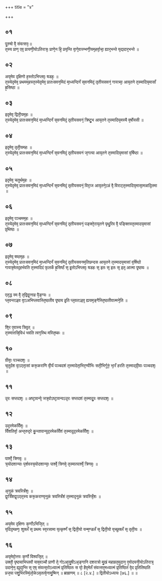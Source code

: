 +++
title = "४"

+++
## ०१
पु᳘रुषो वै᳘ संवत्सरः᳘॥  
त᳘स्य प्राण᳘ एव᳘ प्रायणी᳘योऽतिरात्रः᳘ प्राणे᳘न हि᳘ प्रय᳘न्ति वा᳘गे᳘वारम्भणी᳘यम᳘हर्वा᳘चा᳘ ह्यार᳘भन्ते य᳘द्यदार᳘भन्ते ॥  
## ०२
अय᳘मेव द᳘क्षिणो ह᳘स्तोऽभिप्लवः᳘ षडहः᳘ ॥  
त᳘स्येद᳘मेव᳘ प्रथमम᳘हस्त᳘स्येद᳘मेव᳘ प्रातःसवन᳘मिदं मा᳘ध्यन्दिनँ स᳘वनमिदं᳘ तृतीयसवनं᳘ गायत्र्या᳘ आय᳘तने त᳘स्मादिय᳘मासाँ ह्र᳘सिष्ठा ॥  
## ०३
इद᳘मेव᳘ द्विती᳘यम᳘हः ॥  
त᳘स्येद᳘मेव᳘ प्रातःसवन᳘मिदं मा᳘ध्यन्दिनँ स᳘वनमिदं᳘ तृतीयसवनं᳘ त्रिष्टु᳘भ आय᳘तने त᳘स्मादिय᳘मस्यै व᳘र्षोयसी ॥  
## ०४
इद᳘मेव᳘ तृती᳘यमहः ॥  
त᳘स्येद᳘मेव᳘ प्रातःसवन᳘मिदं मा᳘ध्यन्दिनँ स᳘वनमिदं᳘ तृतीयसवनं ज᳘गत्या आय᳘तने त᳘स्मादिय᳘मासां व᳘र्षिष्ठा ॥  
## ०५
इद᳘मेव᳘ चतुर्थम᳘हः ॥  
त᳘स्येद᳘मेव᳘ प्रातःसवन᳘मिदं मा᳘ध्यन्दिनँ स᳘वनमिदं᳘ तृतीयसवनं᳘ विरा᳘ज आय᳘तने᳘ऽन्नं वै᳘ विराट्त᳘स्मादिय᳘मासा᳘मन्नादि᳘तमा ॥  
## ०६
इद᳘मेव᳘ पञ्चमम᳘हः ॥  
त᳘स्येद᳘मेव᳘ प्रातःसवन᳘मिदं मा᳘ध्यन्दिनँ स᳘वनमिदं᳘ तृतीयसवनं᳘ पङ्क्ते᳘राय᳘तने पृथु᳘रिव वै᳘ पङ्क्तिस्त᳘स्मादय᳘मासां प्र᳘थिष्ठः ॥  
## ०७
इद᳘मेव᳘ षष्ठम᳘हः ॥  
त᳘स्येद᳘मेव᳘ प्रातःसवन᳘मिदं मा᳘ध्यन्दिनँ स᳘वनमिदं᳘ तृतीयसवनम᳘तिछन्दस आय᳘तने त᳘स्मादय᳘मासां व᳘र्षिष्ठो गायत्र᳘मेतद᳘हर्भवति त᳘स्मादिदं फ᳘लकँ ह्र᳘सिष्ठँ स᳘ इ᳘तोऽभिप्लवः᳘ षडहः स᳘ इतः स᳘ इतः स᳘ इत᳘ आत्मा पृ᳘ष्ठ्यः ॥  
## ०८
एत᳘द्ध स्म वै᳘ त᳘द्विद्वा᳘नाह पै᳘ङ्ग्यः ॥  
प्ल᳘वन्तऽइव वा᳘ऽअभिप्लवास्ति᳘ष्ठतीव पृ᳘ष्ठ्य इ᳘ति प्ल᳘वतऽइव᳘ ह्ययम᳘ङ्गैस्ति᳘ष्ठतीवात्मने᳘ति ॥  
## ०९
शि᳘र ए᳘वास्य त्रिवृ᳘त् ॥  
त᳘स्मात्तत्त्रि᳘विधं भवति त्वग᳘स्थि मस्ति᳘ष्कः ॥  
## १०
ग्रीवाः᳘ पञ्चदशः᳘ ॥  
च᳘तुर्दश वा᳘ऽएता᳘सां करू᳘कराणि वी᳘र्यं पञ्चदशं त᳘स्मादेता᳘भिर᳘ण्वीभिः सती᳘भिर्गुरुं᳘ भा᳘रँ हरति त᳘स्माद्ग्री᳘वाः पञ्चदशः᳘ ॥  
## ११
उ᳘रः सप्तदशः᳘ ॥
अष्टा᳘वन्ये᳘ जत्र᳘वोऽष्टा᳘वन्यऽउ᳘रः सप्तदशं त᳘स्मादु᳘रः सप्तदशः᳘ ॥  
## १२
उद᳘रमेकविँशः᳘ ॥  
विँशतिर्वा᳘ अन्त᳘रुद᳘रे कु᳘न्तापान्युद᳘रमेकविँशं त᳘स्मादुद᳘रमेकविँशः᳘ ॥  
## १३
पार्श्वे᳘ त्रिणवः᳘ ॥  
त्र᳘योदशान्याः प᳘र्शवस्त्र᳘योदशान्याः᳘ पार्श्वे᳘ त्रिणवे᳘ त᳘स्मात्पार्श्वे᳘ त्रिणवः᳘ ॥  
## १४
अ᳘नूकं त्रयस्त्रिँशः᳘ ॥  
द्वा᳘त्रिँशद्वा᳘ऽएत᳘स्य करू᳘कराण्य᳘नूकं त्रयस्त्रिँशं त᳘स्माद᳘नूकं त्रयस्त्रिँ᳘शः ॥  
## १५
अय᳘मेव द᳘क्षिणः क᳘र्णोऽभिजि᳘त् ॥  
य᳘दिद᳘मक्ष्णः᳘ शुक्लँ स᳘ प्रथमः स्व᳘रसामा य᳘त्कृष्णँ स᳘ द्विती᳘यो यन्म᳘ण्डलँ स᳘ द्विती᳘यो य᳘च्छुक्लँ स᳘ तृती᳘यः ॥  
## १६
अय᳘मेवो᳘त्तरः क᳘र्णो विश्वजि᳘त् ॥  
उक्तौ᳘ पृष्ठ्याभिप्लवौ याव᳘वञ्चौ प्राणौ ते᳘ गोऽआ᳘यु᳘षीऽअ᳘ङ्गानि दशरात्रो मु᳘खं महाव्रत᳘मुदान᳘ ए᳘वोदयनी᳘योऽतिरात्र᳘ उदाने᳘न᳘ ह्युद्य᳘न्ति स᳘ एष᳘ संवत्स᳘रोऽध्यात्मं प्र᳘तिष्ठितः स यो᳘ हैव᳘मेतँ संवत्सर᳘मध्यात्मं प्र᳘तिष्ठितं वे᳘द प्र᳘तितिष्ठति प्रज᳘या पशु᳘भिरस्मिं᳘लो᳘केऽमृतत्वे᳘नामु᳘ष्मिन् ॥ ब्राह्मणम् ॥ ८ [२.४.] ॥ द्वितीयोऽध्यायः [७६.] ॥ ॥  
